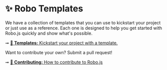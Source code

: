 # ✨ Robo Templates

We have a collection of templates that you can use to kickstart your project or just use as a reference. Each one is designed to help you get started with Robo.js quickly and show what's possible.

➞ [🔗 **Templates:** Kickstart your project with a template.](https://robojs.dev/templates/overview)

Want to contribute your own? Submit a pull request!

➞ [📝 **Contributing:** How to contribute to Robo.js](../CONTRIBUTING.md)
